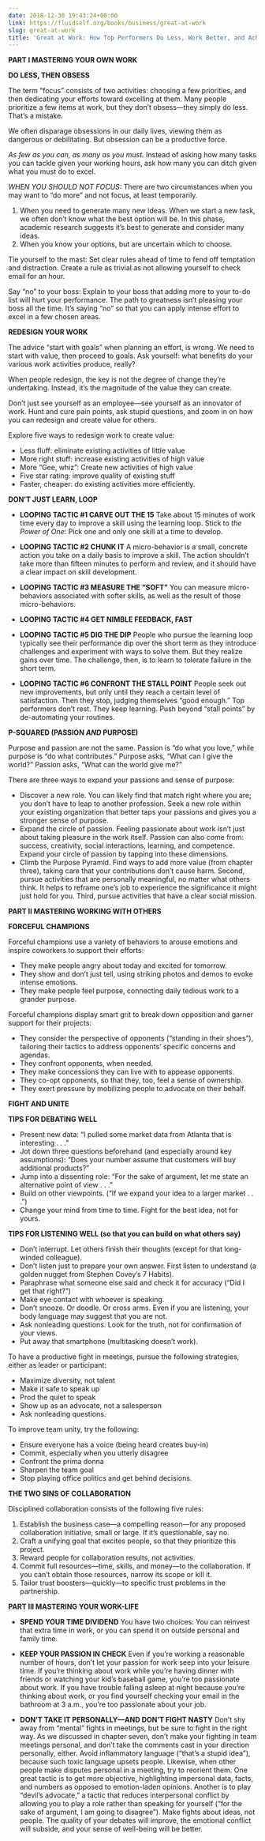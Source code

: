 ```yaml
---
date: 2018-12-30 19:43:24+00:00
link: https://fluidself.org/books/business/great-at-work
slug: great-at-work
title: 'Great at Work: How Top Performers Do Less, Work Better, and Achieve More - by Morten T. Hansen'
---
```


**PART I MASTERING YOUR OWN WORK**

**DO LESS, THEN OBSESS**

The term “focus” consists of two activities: choosing a few priorities, and then dedicating your efforts toward excelling at them. Many people prioritize a few items at work, but they don’t obsess—they simply do less. That’s a mistake.

We often disparage obsessions in our daily lives, viewing them as dangerous or debilitating. But obsession can be a productive force.

_As few as you can, as many as you must._ Instead of asking how many tasks you can tackle given your working hours, ask how many you can ditch given what you must do to excel.

_WHEN YOU SHOULD NOT FOCUS:_ There are two circumstances when you may want to “do more” and not focus, at least temporarily.

1. When you need to generate many new ideas. When we start a new task, we often don’t know what the best option will be. In this phase, academic research suggests it’s best to generate and consider many ideas.
2. When you know your options, but are uncertain which to choose.

Tie yourself to the mast: Set clear rules ahead of time to fend off temptation and distraction. Create a rule as trivial as not allowing yourself to check email for an hour.

Say “no” to your boss: Explain to your boss that adding more to your to-do list will hurt your performance. The path to greatness isn’t pleasing your boss all the time. It’s saying “no” so that you can apply intense effort to excel in a few chosen areas.

**REDESIGN YOUR WORK**

The advice “start with goals” when planning an effort, is wrong. We need to start with value, then proceed to goals. Ask yourself: what benefits do your various work activities produce, really?

When people redesign, the key is not the degree of change they’re undertaking. Instead, it’s the magnitude of the value they can create.

Don’t just see yourself as an employee—see yourself as an innovator of work. Hunt and cure pain points, ask stupid questions, and zoom in on how you can redesign and create value for others.

Explore five ways to redesign work to create value:

- Less fluff: eliminate existing activities of little value
- More right stuff: increase existing activities of high value
- More “Gee, whiz”: Create new activities of high value
- Five star rating: improve quality of existing stuff
- Faster, cheaper: do existing activities more efficiently.

**DON’T JUST LEARN, LOOP**

- **LOOPING TACTIC #1 CARVE OUT THE 15** Take about 15 minutes of work time every day to improve a skill using the learning loop. Stick to _the Power of One_: Pick one and only one skill at a time to develop.

- **LOOPING TACTIC #2 CHUNK IT** A micro-behavior is a small, concrete action you take on a daily basis to improve a skill. The action shouldn’t take more than fifteen minutes to perform and review, and it should have a clear impact on skill development.

- **LOOPING TACTIC #3 MEASURE THE “SOFT”** You can measure micro-behaviors associated with softer skills, as well as the result of those micro-behaviors.

- **LOOPING TACTIC #4 GET NIMBLE FEEDBACK, FAST**

- **LOOPING TACTIC #5 DIG THE DIP** People who pursue the learning loop typically see their performance dip over the short term as they introduce challenges and experiment with ways to solve them. But they realize gains over time. The challenge, then, is to learn to tolerate failure in the short term.

- **LOOPING TACTIC #6 CONFRONT THE STALL POINT** People seek out new improvements, but only until they reach a certain level of satisfaction. Then they stop, judging themselves “good enough.” Top performers don’t rest. They keep learning. Push beyond “stall points” by de-automating your routines.

**P-SQUARED (PASSION _AND_ PURPOSE)**

Purpose and passion are not the same. Passion is “do what you love,” while purpose is “do what contributes.” Purpose asks, “What can I give the world?” Passion asks, “What can the world give me?”

There are three ways to expand your passions and sense of purpose:

- Discover a new role. You can likely find that match right where you are; you don’t have to leap to another profession. Seek a new role within your existing organization that better taps your passions and gives you a stronger sense of purpose.
- Expand the circle of passion. Feeling passionate about work isn’t just about taking pleasure in the work itself. Passion can also come from: success, creativity, social interactions, learning, and competence. Expand your circle of passion by tapping into these dimensions.
- Climb the Purpose Pyramid. Find ways to add more value (from chapter three), taking care that your contributions don’t cause harm. Second, pursue activities that are personally meaningful, no matter what others think. It helps to reframe one’s job to experience the significance it might just hold for you. Third, pursue activities that have a clear social mission.

**PART II MASTERING WORKING WITH OTHERS**

**FORCEFUL CHAMPIONS**

Forceful champions use a variety of behaviors to arouse emotions and inspire coworkers to support their efforts:

- They make people angry about today and excited for tomorrow.
- They show and don’t just tell, using striking photos and demos to evoke intense emotions.
- They make people feel purpose, connecting daily tedious work to a grander purpose.

Forceful champions display smart grit to break down opposition and garner support for their projects:

- They consider the perspective of opponents (“standing in their shoes”), tailoring their tactics to address opponents’ specific concerns and agendas.
- They confront opponents, when needed.
- They make concessions they can live with to appease opponents.
- They co-opt opponents, so that they, too, feel a sense of ownership.
- They exert pressure by mobilizing people to advocate on their behalf.

**FIGHT AND UNITE**

**TIPS FOR DEBATING WELL**

- Present new data: “I pulled some market data from Atlanta that is interesting . . .”
- Jot down three questions beforehand (and especially around key assumptions): “Does your number assume that customers will buy additional products?”
- Jump into a dissenting role: “For the sake of argument, let me state an alternative point of view . . .”
- Build on other viewpoints. (“If we expand your idea to a larger market . . .”)
- Change your mind from time to time. Fight for the best idea, not for yours.

**TIPS FOR LISTENING WELL (so that you can build on what others say)**

- Don’t interrupt. Let others finish their thoughts (except for that long-winded colleague).
- Don’t listen just to prepare your own answer. First listen to understand (a golden nugget from Stephen Covey’s 7 Habits).
- Paraphrase what someone else said and check it for accuracy (“Did I get that right?”)
- Make eye contact with whoever is speaking.
- Don’t snooze. Or doodle. Or cross arms. Even if you are listening, your body language may suggest that you are not.
- Ask nonleading questions. Look for the truth, not for confirmation of your views.
- Put away that smartphone (multitasking doesn’t work).

To have a productive fight in meetings, pursue the following strategies, either as leader or participant:

- Maximize diversity, not talent
- Make it safe to speak up
- Prod the quiet to speak
- Show up as an advocate, not a salesperson
- Ask nonleading questions.

To improve team unity, try the following:

- Ensure everyone has a voice (being heard creates buy-in)
- Commit, especially when you utterly disagree
- Confront the prima donna
- Sharpen the team goal
- Stop playing office politics and get behind decisions.

**THE TWO SINS OF COLLABORATION**

Disciplined collaboration consists of the following five rules:

1. Establish the business case—a compelling reason—for any proposed collaboration initiative, small or large. If it’s questionable, say no.
2. Craft a unifying goal that excites people, so that they prioritize this project.
3. Reward people for collaboration results, not activities.
4. Commit full resources—time, skills, and money—to the collaboration. If you can’t obtain those resources, narrow its scope or kill it.
5. Tailor trust boosters—quickly—to specific trust problems in the partnership.

**PART III MASTERING YOUR WORK-LIFE**

- **SPEND YOUR TIME DIVIDEND** You have two choices: You can reinvest that extra time in work, or you can spend it on outside personal and family time.

- **KEEP YOUR PASSION IN CHECK** Even if you’re working a reasonable number of hours, don’t let your passion for work seep into your leisure time. If you’re thinking about work while you’re having dinner with friends or watching your kid’s baseball game, you’re too passionate about work. If you have trouble falling asleep at night because you’re thinking about work, or you find yourself checking your email in the bathroom at 3 a.m., you’re too passionate about your job.

- **DON’T TAKE IT PERSONALLY—AND DON’T FIGHT NASTY** Don’t shy away from “mental” fights in meetings, but be sure to fight in the right way. As we discussed in chapter seven, don’t make your fighting in team meetings personal, and don’t take the comments cast in your direction personally, either. Avoid inflammatory language (“that’s a stupid idea”), because such toxic language upsets people. Likewise, when other people make disputes personal in a meeting, try to reorient them. One great tactic is to get more objective, highlighting impersonal data, facts, and numbers as opposed to emotion-laden opinions. Another is to play “devil’s advocate,” a tactic that reduces interpersonal conflict by allowing you to play a role rather than speaking for yourself (“for the sake of argument, I am going to disagree”). Make fights about ideas, not people. The quality of your debates will improve, the emotional conflict will subside, and your sense of well-being will be better.

